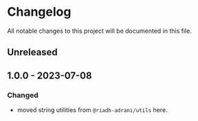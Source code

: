 # Changelog

All notable changes to this project will be documented in this file.

## Unreleased

## 1.0.0 - 2023-07-08

### Changed

- moved string utilities from `@riadh-adrani/utils` here.

